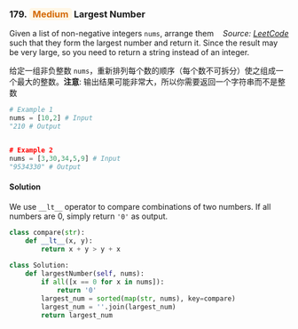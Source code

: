 ### 179. <span style="color:#d46b08;background:#fff7e6;border-color:#ffd591;padding:1px 6px;border-radius:5px">Medium</span> Largest Number

<i style="float:right">*Source: [LeetCode](https://leetcode.com/problems/largest-number/)*</i>

Given a list of non-negative integers `nums`, arrange them such that they form the largest number and return it. Since the result may be very large, so you need to return a string instead of an integer.

给定一组非负整数 `nums`，重新排列每个数的顺序（每个数不可拆分）使之组成一个最大的整数。**注意**: 输出结果可能非常大，所以你需要返回一个字符串而不是整数

```python
# Example 1
nums = [10,2] # Input
"210 # Output


# Example 2
nums = [3,30,34,5,9] # Input
"9534330" # Output
```

#### Solution

We use `__lt__` operator to compare combinations of two numbers. If all numbers are 0, simply return `'0'` as output.

```python
class compare(str):
    def __lt__(x, y):
        return x + y > y + x
        
class Solution:
    def largestNumber(self, nums):
        if all([x == 0 for x in nums]):
            return '0'
        largest_num = sorted(map(str, nums), key=compare)
        largest_num = ''.join(largest_num)
        return largest_num
```
